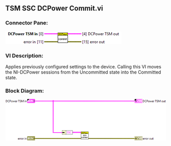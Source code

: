## **TSM SSC DCPower Commit.vi**
### Connector Pane:
![alt text](/docs/images/Instrument%20Control/DCPower/Control/TSM%20SSC%20DCPower%20Commit.vic.png "TSM SSC DCPower Commit.vi connector pane")

### VI Description:
Applies previously configured settings to the device. Calling this VI moves the NI-DCPower sessions from the Uncommitted state into the Committed state.

### Block Diagram:
![alt text](/docs/images/Instrument%20Control/DCPower/Control/TSM%20SSC%20DCPower%20Commit.vid.png "TSM SSC DCPower Commit.vi block diagram")
